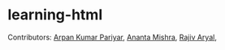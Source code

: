 # learning-html

Contributors:
[Arpan Kumar Pariyar](https://github.com/kooolarpan), [Ananta Mishra](https://github.com/anantamishra), [Rajiv Aryal](https://github.com/Aryal-rajiv),
